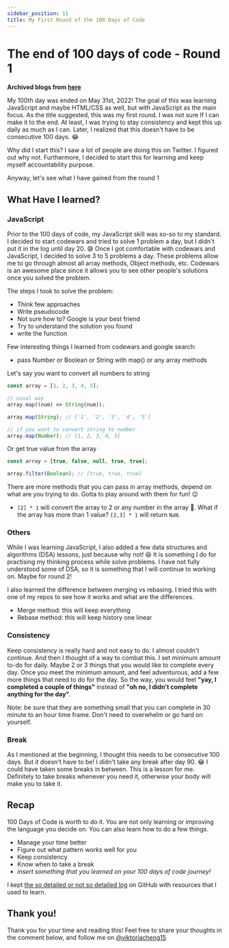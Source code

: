 ```yaml
---
sidebar_position: 11
title: My First Round of the 100 Days of Code
---
```


# The end of 100 days of code - Round 1

**Archived blogs from [here](https://victoriacheng15.hashnode.dev/my-first-round-of-the-100-days-of-code)**

My 100th day was ended on May 31st, 2022! The goal of this was learning JavaScript and maybe HTML/CSS as well, but with JavaScript as the main focus. As the title suggested, this was my first round. I was not sure If I can make it to the end. At least, I was trying to stay consistency and kept this up daily as much as I can. Later, I realized that this doesn't have to be consecutive 100 days. 😂

Why did I start this? I saw a lot of people are doing this on Twitter. I figured out why not. Furthermore, I decided to start this for learning and keep myself accountability purpose.

Anyway, let's see what I have gained from the round 1

## What Have I learned?

### JavaScript

Prior to the 100 days of code, my JavaScript skill was so-so to my standard. I decided to start codewars and tried to solve 1 problem a day, but I didn't put it in the log until day 20. 😅 Once I got comfortable with codewars and JavaScript, I decided to solve 3 to 5 problems a day. These problems allow me to go through almost all array methods, Object methods, etc. Codewars is an awesome place since it allows you to see other people's solutions once you solved the problem.

The steps I took to solve the problem:

- Think few approaches
- Write pseudocode
- Not sure how to? Google is your best friend
- Try to understand the solution you found
- write the function

Few interesting things I learned from codewars and google search:

- pass Number or Boolean or String with map() or any array methods

Let's say you want to convert all numbers to string

```js
const array = [1, 2, 3, 4, 5];

// usual way
array.map((num) => String(num));

array.map(String); // ['1', '2', '3', '4', '5']

// if you want to convert string to number
array.map(Number); // [1, 2, 3, 4, 5]
```

Or get true value from the array

```js
const array = [true, false, null, true, true];

array.filter(Boolean); // [true, true, true]
```

There are more methods that you can pass in array methods, depend on what are you trying to do. Gotta to play around with them for fun! 😉

- `[2] * 1` will convert the array to 2 or any number in the array 🤯. What if the array has more than 1 value? `[2,3] * 1` will return `NaN`.

### Others

While I was learning JavaScript, I also added a few data structures and algorithms (DSA) lessons, just because why not! 😆 It is something I do for practising my thinking process while solve problems. I have not fully understood some of DSA, so it is something that I will continue to working on. Maybe for round 2!

I also learned the difference between merging vs rebasing. I tried this with one of my repos to see how it works and what are the differences.

- Merge method: this will keep everything
- Rebase method: this will keep history one linear

### Consistency

Keep consistency is really hard and not easy to do. I almost couldn't continue. And then I thought of a way to combat this. I set minimum amount to-do for daily. Maybe 2 or 3 things that you would like to complete every day. Once you meet the minimum amount, and feel adventurous, add a few more things that need to do for the day. So the way, you would feel **"yay, I completed a couple of things"** instead of **"oh no, I didn't complete anything for the day"**.

Note: be sure that they are something small that you can complete in 30 minute to an hour time frame. Don't need to overwhelm or go hard on yourself.

### Break

As I mentioned at the beginning, I thought this needs to be consecutive 100 days. But it doesn't have to be! I didn't take any break after day 90. 😂 I could have taken some breaks in between. This is a lesson for me. Definitely to take breaks whenever you need it, otherwise your body will make you to take it.

## Recap

100 Days of Code is worth to do it. You are not only learning or improving the language you decide on. You can also learn how to do a few things.

- Manage your time better
- Figure out what pattern works well for you
- Keep consistency
- Know when to take a break
- _insert something that you learned on your 100 days of code journey!_

I kept [the so detailed or not so detailed log](https://github.com/victoriacheng15/100daysofcode/blob/main/r1-log.md) on GitHub with resources that I used to learn.

## Thank you!

Thank you for your time and reading this! Feel free to share your thoughts in the comment below, and follow me on [@viktoriacheng15](https://twitter.com/viktoriacheng15)
